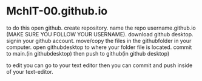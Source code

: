# MchlT-00.github.io

to do this 
open github.
create repository.
name the repo username.github.io (MAKE SURE YOU FOLLOW YOUR USERNAME).
download github desktop.
signin your github account.
move/copy the files in the githubfolder in your computer.
open githubdesktop to where your folder file is located.
commit to main.(in githubdesktop)
then push to github(in github desktop)

to edit you can go to your text editor then you can commit and push inside of your text-editor.



